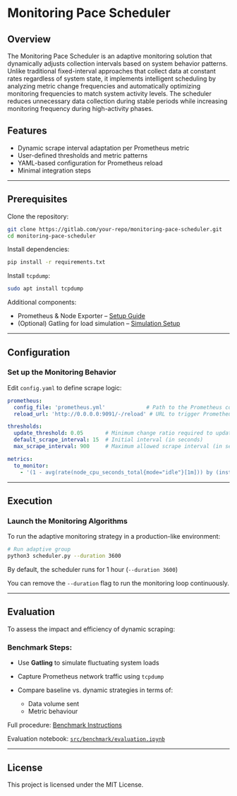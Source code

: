 
# Monitoring Pace Scheduler
## Overview
The Monitoring Pace Scheduler is an adaptive monitoring solution that dynamically adjusts collection intervals based on system behavior patterns. Unlike traditional fixed-interval approaches that collect data at constant rates regardless of system state, it implements intelligent scheduling by analyzing metric change frequencies and automatically optimizing monitoring frequencies to match system activity levels. The scheduler reduces unnecessary data collection during stable periods while increasing monitoring frequency during high-activity phases.


## Features

- Dynamic scrape interval adaptation per Prometheus metric
- User-defined thresholds and metric patterns
- YAML-based configuration for Prometheus reload
- Minimal integration steps
 

---

## Prerequisites

Clone the repository:

```bash
git clone https://gitlab.com/your-repo/monitoring-pace-scheduler.git
cd monitoring-pace-scheduler
```

Install dependencies:

```bash
pip install -r requirements.txt
```

Install `tcpdump`:

```bash
sudo apt install tcpdump
```

Additional components:

*  Prometheus & Node Exporter – [Setup Guide](docs/prometheus_node_exporter.md)
*  (Optional) Gatling for load simulation – [Simulation Setup](docs/gatling_simulation.md)

---

## Configuration

### Set up the Monitoring Behavior

Edit `config.yaml` to define scrape logic:

```yaml
prometheus:
  config_file: 'prometheus.yml'             # Path to the Prometheus configuration file
  reload_url: 'http://0.0.0.0:9091/-/reload' # URL to trigger Prometheus config reload

thresholds:
  update_threshold: 0.05       # Minimum change ratio required to update the scrape interval
  default_scrape_interval: 15  # Initial interval (in seconds)
  max_scrape_interval: 900     # Maximum allowed scrape interval (in seconds)

metrics:
  to_monitor:
    - '(1 - avg(rate(node_cpu_seconds_total{mode="idle"}[1m])) by (instance)) * 100'  # metric to monitor : CPU usage percentage
```

---

## Execution

### Launch the Monitoring Algorithms
To run the adaptive monitoring strategy in a production-like environment:

```bash
# Run adaptive group 
python3 scheduler.py --duration 3600
```

By default, the scheduler runs for 1 hour (```--duration 3600```)

You can remove the ```--duration``` flag to run the monitoring loop continuously.


---

## Evaluation

To assess the impact and efficiency of dynamic scraping:

### Benchmark Steps:

* Use **Gatling** to simulate fluctuating system loads
* Capture Prometheus network traffic using `tcpdump`
* Compare baseline vs. dynamic strategies in terms of:

  * Data volume sent
  * Metric behaviour



Full procedure: [Benchmark Instructions](docs/benchmark.md)


 Evaluation notebook: [`src/benchmark/evaluation.ipynb`](src/benchmark/evaluation.ipynb)


---

## License

This project is licensed under the MIT License.


